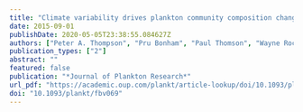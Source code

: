 ```yaml
---
title: "Climate variability drives plankton community composition changes: the 2010–2011 El Niño to La Niña transition around Australia"
date: 2015-09-01
publishDate: 2020-05-05T23:38:55.084627Z
authors: ["Peter A. Thompson", "Pru Bonham", "Paul Thomson", "Wayne Rochester", "Martina A. Doblin", "Anya M. Waite", "Anthony Richardson", "Cecile S. Rousseaux"]
publication_types: ["2"]
abstract: ""
featured: false
publication: "*Journal of Plankton Research*"
url_pdf: "https://academic.oup.com/plankt/article-lookup/doi/10.1093/plankt/fbv069"
doi: "10.1093/plankt/fbv069"
---
```


